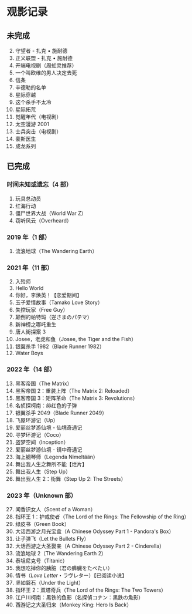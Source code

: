 # 观影记录

## 未完成

2. 守望者 - 扎克 • 施耐德
3. 正义联盟 - 扎克 • 施耐德
4. 开端电视剧（周虹灵推荐）
5. 一个叫欧维的男人决定去死
6. 信条
7. 辛德勒的名单
8. 星际穿越
9. 这个杀手不太冷
10. 星际拓荒
11. 觉醒年代（电视剧）
12. 太空漫游 2001
13. 士兵突击（电视剧）
14. 豪斯医生
14. 成龙系列

## 已完成

### 时间未知或遗忘（4 部）

1. 玩具总动员
2. 红海行动
3. 僵尸世界大战（World War Z）
4. 窃听风云（Overheard）

### 2019 年（1 部）

1. 流浪地球（The Wandering Earth）

### 2021 年（11 部）

2. 入殓师
3. Hello World
4. 你好，李焕英！【恋爱期间】
5. 玉子爱情故事（Tamako Love Story）
6. 失控玩家（Free Guy）
7. 颠倒的帕特玛（逆さまのパテマ）
8. 新神榜之哪吒重生
9. 唐人街探案 3
10. Josee，老虎和鱼（Josee, the Tiger and the Fish）
11. 银翼杀手 1982（Blade Runner 1982）
12. Water Boys

### 2022 年（14 部）

13. 黑客帝国（The Matrix）
14. 黑客帝国 2：重装上阵（The Matrix 2: Reloaded）
15.  黑客帝国 3：矩阵革命（The Matrix 3: Revolutions）
16. 名侦探柯南：绯红色的子弹
17. 银翼杀手 2049（Blade Runner 2049）
18. 飞屋环游记（Up）
19. 爱丽丝梦游仙境 - 仙境奇遇记
20. 寻梦环游记（Coco）
21. 盗梦空间（Inception）
22. 爱丽丝梦游仙境 - 镜中奇遇记
23. 海上钢琴师（Legenda Nimeltään）
24. 舞出我人生之舞所不能【烂片】
25. 舞出我人生（Step Up）
26. 舞出我人生 2：街舞（Step Up 2: The Streets）

### 2023 年（Unknown 部）

27. 闻香识女人（Scent of a Woman）
28. 指环王 1：护戒使者（The Lord of the Rings: The Fellowship of the Ring）
29. 绿皮书（Green Book）
30. 大话西游之月光宝盒（A Chinese Odyssey Part 1 - Pandora's Box）
31. 让子弹飞（Let the Bullets Fly）
32. 大话西游之大圣娶亲（A Chinese Odyssey Part 2 - Cinderella）
33. 流浪地球 2（The Wandering Earth 2）
34. 泰坦尼克号（Titanic）
35. 我想吃掉你的胰脏（君の膵臓をたべたい）
36. 情书（*Love Letter*・ラヴレター）【已阅读小说】
37. 坚如磐石（Under the Light）
38. 指环王 2：双塔奇兵（The Lord of the Rings: The Two Towers）
39. 江户川柯南：黑铁的鱼影（名探偵コナン：黒鉄の魚影）
40. 西游记之大圣归来（Monkey King: Hero Is Back）